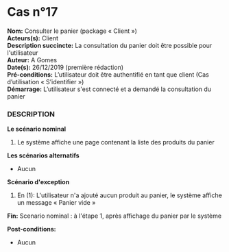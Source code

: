 # Cas  n°17

**Nom:** Consulter le panier (package « Client »)<br>
**Acteurs(s):** Client<br>
**Description succincte:** La consultation du panier doit être possible pour l'utilisateur <br>
**Auteur:** A Gomes<br>
**Date(s):** 26/12/2019 (première rédaction)<br>
**Pré-conditions:** L’utilisateur doit être authentifié en tant que client (Cas d’utilisation « S’identifier »)<br>
**Démarrage:** L’utilisateur s'est connecté et a demandé la consultation du panier<br>

### **DESCRIPTION**

**Le scénario nominal**<br>
1.	Le système affiche une page contenant la liste des produits du panier

**Les scénarios alternatifs**<br>
- Aucun

**Scénario d'exception**<br>
1. En (1): L'utilisateur n'a ajouté aucun produit au panier, le système affiche un message « Panier vide »

**Fin:** Scenario nominal : à l'étape 1, après affichage du panier par le système<br>

**Post-conditions:** 
- Aucun
